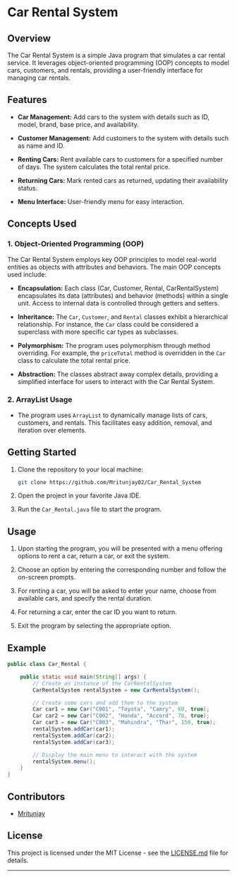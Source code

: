 # Car Rental System

## Overview

The Car Rental System is a simple Java program that simulates a car rental service. It leverages object-oriented programming (OOP) concepts to model cars, customers, and rentals, providing a user-friendly interface for managing car rentals.

## Features

- **Car Management:** Add cars to the system with details such as ID, model, brand, base price, and availability.
  
- **Customer Management:** Add customers to the system with details such as name and ID.

- **Renting Cars:** Rent available cars to customers for a specified number of days. The system calculates the total rental price.

- **Returning Cars:** Mark rented cars as returned, updating their availability status.

- **Menu Interface:** User-friendly menu for easy interaction.

## Concepts Used

### 1. **Object-Oriented Programming (OOP)**

   The Car Rental System employs key OOP principles to model real-world entities as objects with attributes and behaviors. The main OOP concepts used include:

   - **Encapsulation:** Each class (Car, Customer, Rental, CarRentalSystem) encapsulates its data (attributes) and behavior (methods) within a single unit. Access to internal data is controlled through getters and setters.

   - **Inheritance:** The `Car`, `Customer`, and `Rental` classes exhibit a hierarchical relationship. For instance, the `Car` class could be considered a superclass with more specific car types as subclasses.

   - **Polymorphism:** The program uses polymorphism through method overriding. For example, the `priceTotal` method is overridden in the `Car` class to calculate the total rental price.

   - **Abstraction:** The classes abstract away complex details, providing a simplified interface for users to interact with the Car Rental System.

### 2. **ArrayList Usage**

   - The program uses `ArrayList` to dynamically manage lists of cars, customers, and rentals. This facilitates easy addition, removal, and iteration over elements.

## Getting Started

1. Clone the repository to your local machine:

    ```bash
    git clone https://github.com/Mritunjay02/Car_Rental_System
    ```

2. Open the project in your favorite Java IDE.

3. Run the `Car_Rental.java` file to start the program.

## Usage

1. Upon starting the program, you will be presented with a menu offering options to rent a car, return a car, or exit the system.

2. Choose an option by entering the corresponding number and follow the on-screen prompts.

3. For renting a car, you will be asked to enter your name, choose from available cars, and specify the rental duration.

4. For returning a car, enter the car ID you want to return.

5. Exit the program by selecting the appropriate option.

## Example

```java
public class Car_Rental {

    public static void main(String[] args) {
        // Create an instance of the CarRentalSystem
        CarRentalSystem rentalSystem = new CarRentalSystem();

        // Create some cars and add them to the system
        Car car1 = new Car("C001", "Toyota", "Camry", 60, true);
        Car car2 = new Car("C002", "Honda", "Accord", 70, true);
        Car car3 = new Car("C003", "Mahindra", "Thar", 150, true);
        rentalSystem.addCar(car1);
        rentalSystem.addCar(car2);
        rentalSystem.addCar(car3);

        // Display the main menu to interact with the system
        rentalSystem.menu();
    }
}
```

## Contributors

- [Mritunjay](https://github.com/Mritunjay02/Car_Rental_System)

## License

This project is licensed under the MIT License - see the [LICENSE.md](LICENSE.md) file for details.

---
